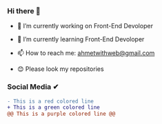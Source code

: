 ### Hi there 👋


- 🔭 I’m currently working on Front-End Devoloper
- 🌱 I’m currently learning Front-End Devoloper
- 📫 How to reach me: ahmetwithweb@gmail.com


- 😊 Please look my repositories

### Social Media ✔
```diff
- This is a red colored line
+ This is a green colored line
@@ This is a purple colored line @@
```

